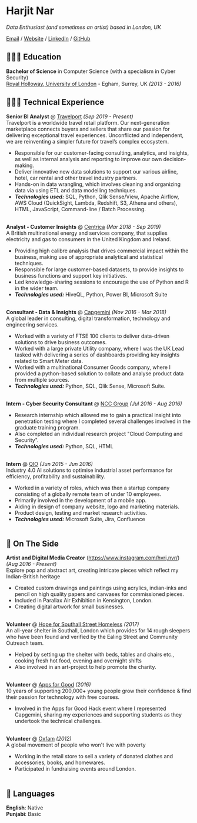 # Harjit Nar

_Data Enthusiast (and sometimes an artist) based in London, UK_ <br>

[Email](mailto:harjnar@gmail.com) / [Website](https://harjitnar.com/) / [LinkedIn](https://www.linkedin.com/in/har05/) / [GitHub](https://github.com/harj05/)


## 👩🏼‍🎓 Education

**Bachelor of Science** in Computer Science (with a specialism in Cyber Security) <br>
[Royal Holloway, University of London](https://www.royalholloway.ac.uk/) - Egham, Surrey, UK _(2013 - 2016)_

## 👩🏼‍💻 Technical Experience

**Senior BI Analyst** @ [Travelport](https://travelport.com) _(Sep 2019 - Present)_ <br>
Travelport is a worldwide travel retail platform. Our next-generation marketplace connects buyers and sellers that share our passion for delivering exceptional travel experiences. Unconflicted and independent, we are reinventing a simpler future for travel’s complex ecosystem.
  - Responsible for our customer-facing consulting, analytics, and insights, as well as internal analysis and reporting to improve our own decision-making.
  - Deliver innovative new data solutions to support our various airline, hotel, car rental and other travel industry partners.
  - Hands-on in data wrangling, which involves cleaning and organizing data via using ETL and data modelling techniques.
  - **_Technologies used:_** SQL, Python, Qlik Sense/View, Apache Airflow, AWS Cloud (QuickSight, Lambda, Redshift, S3, Athena and others), HTML, JavaScript, Command-line / Batch Processing.
<br><br>

**Analyst - Customer Insights** @ [Centrica](http://centrica.com/) _(Mar 2018 - Sep 2019)_ <br>
A British multinational energy and services company, that supplies electricity and gas to consumers in the United Kingdom and Ireland.
  - Providing high calibre analysis that drives commercial impact within the business, making use of appropriate analytical and statistical techniques.
  - Responsible for large customer-based datasets, to provide insights to business functions and support key initiatives. 
  - Led knowledge-sharing sessions to encourage the use of Python and R in the wider team. 
  - **_Technologies used:_** HiveQL, Python, Power BI, Microsoft Suite
    <br><br>

**Consultant - Data & Insights** @ [Capgemini](https://www.capgemini.com) _(Nov 2016 - Mar 2018)_ <br>
A global leader in consulting, digital transformation, technology and engineering services.
  - Worked with a variety of FTSE 100 clients to deliver data-driven solutions to drive business outcomes. 
  - Worked with a large private Utility company, where I was the UK Lead tasked with delivering a series of dashboards providing key insights related to Smart Meter data. 
  - Worked with a multinational Consumer Goods company, where I provided a python-based solution to collate and analyse product data from multiple sources.
  - **_Technologies used:_** Python, SQL, Qlik Sense, Microsoft Suite. 
  <br><br>
  
**Intern - Cyber Security Consultant** @ [NCC Group](https://qio.ai/) _(Jul 2016 - Aug 2016)_ <br>
  - Research internship which allowed me to gain a practical insight into penetration testing where I completed several challenges involved in the graduate training program.
  - Also completed an individual research project "Cloud Computing and Security".
  - **_Technologies used:_** Python, SQL, HTML
  <br><br>    
  
**Intern** @ [QIO](https://qio.ai/) _(Jun 2015 - Jun 2016)_ <br>
Industry 4.0 AI solutions to optimise industrial asset performance for efficiency, profitability and sustainability.
  - Worked in a variety of roles, which was then a startup company consisting of a globally remote team of under 10 employees. 
  - Primarily involved in the development of a mobile app.
  - Aiding in design of company website, logo and marketing materials.
  - Product design, testing and market research activities.
  - **_Technologies used:_** Microsoft Suite, Jira, Confluence
  <br><br>

## 📌 On The Side

**Artist and Digital Media Creator** (https://www.instagram.com/hvrj.nvr/) _(Aug 2016 - Present)_<br>
Explore pop and abstract art, creating intricate pieces which reflect my Indian-British heritage
  - Created custom drawings and paintings using acrylics, indian-inks and pencil on high quality papers and canvases for commissioned pieces. 
  - Included in Parallax Air Exhibition in Kensington, London.
  - Creating digital artwork for small businesses.
  <br><br>

**Volunteer** @ [Hope for Southall Street Homeless](http://www.hssh.org.uk/) _(2017)_<br>
An all-year shelter in Southall, London which provides for 14 rough sleepers who have been found and verified by the Ealing Street and Community Outreach team.
  - Helped by setting up the shelter with beds, tables and chairs etc., cooking fresh hot food, evening and overnight shifts
  - Also involved in an art-project to help promote the charity.
  <br><br>

**Volunteer** @ [Apps for Good](https://www.appsforgood.org/) _(2016)_<br>
10 years of supporting 200,000+ young people grow their confidence & find their passion for technology with free courses.
  - Involved in the Apps for Good Hack event where I represented Capgemini, sharing my experiences and supporting students as they undertook the technical challenges.
  <br><br>
  
**Volunteer** @ [Oxfam](https://www.oxfam.org.uk/) _(2012)_ <br>
A global movement of people who won't live with poverty
  - Working in the retail store to sell a variety of donated clothes and accessories, books, and homewares.
  - Participated in fundraising events around London. 
  <br><br>

  
## 💬 Languages

**English**: Native <br>
**Punjabi**: Basic
<br><br>
